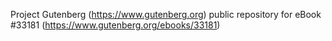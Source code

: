 Project Gutenberg (https://www.gutenberg.org) public repository for eBook #33181 (https://www.gutenberg.org/ebooks/33181)
